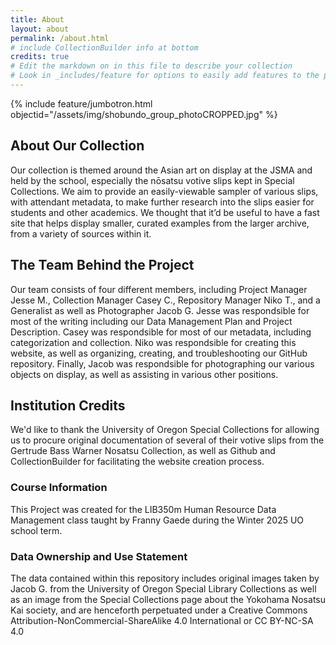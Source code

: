 ```yaml
---
title: About
layout: about
permalink: /about.html
# include CollectionBuilder info at bottom
credits: true
# Edit the markdown on in this file to describe your collection
# Look in _includes/feature for options to easily add features to the page
---
```


{% include feature/jumbotron.html objectid="/assets/img/shobundo_group_photoCROPPED.jpg" %}

## About Our Collection

Our collection is themed around the Asian art on display at the JSMA and held by the school, especially the nōsatsu votive slips kept in Special Collections. We aim to provide an easily-viewable sampler of various slips, with attendant metadata, to make further research into the slips easier for students and other academics. We thought that it’d be useful to have a fast site that helps display smaller, curated examples from the larger archive, from a variety of sources within it.

## The Team Behind the Project

Our team consists of four different members, including Project Manager Jesse M., Collection Manager Casey C., Repository Manager Niko T., and a Generalist as well as Photographer Jacob G. Jesse was respondsible for most of the writing including our Data Management Plan and Project Description. Casey was respondsible for most of our metadata, including categorization and collection. Niko was respondsible for creating this website, as well as organizing, creating, and troubleshooting our GitHub repository. Finally, Jacob was respondsible for photographing our various objects on display, as well as assisting in various other positions.


## Institution Credits

We'd like to thank the University of Oregon Special Collections for allowing us to procure original documentation of several of their votive slips from the Gertrude Bass Warner Nosatsu Collection, as well as Github and CollectionBuilder for facilitating the website creation process.

### Course Information

This Project was created for the LIB350m Human Resource Data Management class taught by Franny Gaede during the Winter 2025 UO school term.

### Data Ownership and Use Statement

The data contained within this repository includes original images taken by Jacob G. from the University of Oregon Special Library Collections as well as an image from the Special Collections page about the Yokohama Nosatsu Kai society, and are henceforth perpetuated under a Creative Commons Attribution-NonCommercial-ShareAlike 4.0 International or CC BY-NC-SA 4.0
